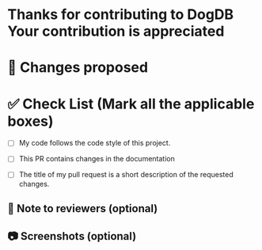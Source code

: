 # Thanks for contributing to DogDB Your contribution is appreciated

<!-- # 🛠️ Fixes issue #(for e.g. #24) -->

# 📇 Changes proposed <!-- mention the changes like the bug/documenatation that you have fixed or the feature that you have added -->

# ✅ Check List (Mark all the applicable boxes)

<!-- Mark all the applicable boxes. To mark the box as done follow the following conventions -->
<!--
[x] - Correct; marked as done
[ ] - Not correct; marked as **not** done
-->

-   [ ] My code follows the code style of this project.
<!-- - [ ] This PR does not contain plagiarized content. -->
-   [ ] This PR contains changes in the documentation
<!-- - [ ] This PR contains changes in the Code of the project -->
-   [ ] The title of my pull request is a short description of the requested changes.

## 📄 Note to reviewers (optional)

<!-- Add notes to reviewers if applicable -->

## 📷 Screenshots (optional)
